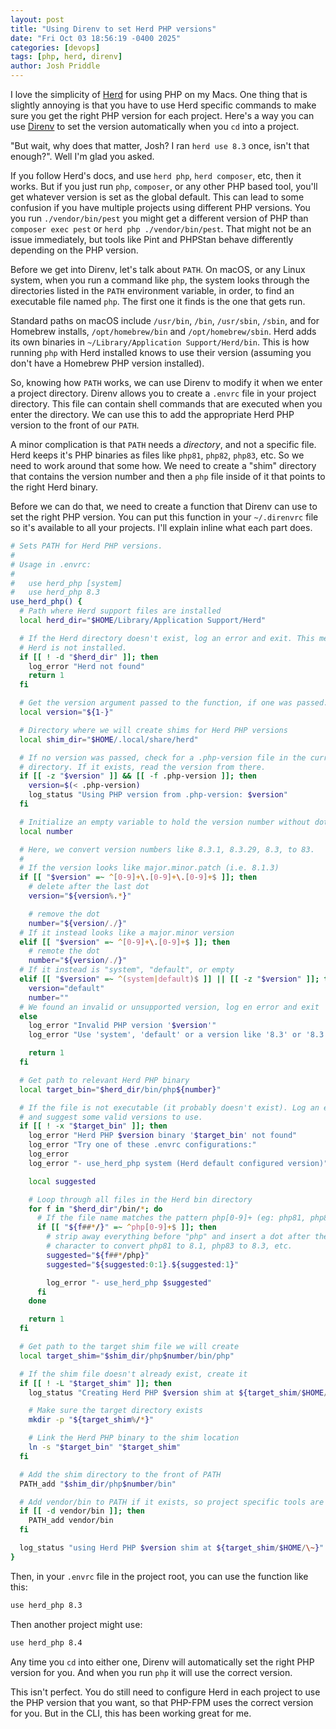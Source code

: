 ```yaml
---
layout: post
title: "Using Direnv to set Herd PHP versions"
date: "Fri Oct 03 18:56:19 -0400 2025"
categories: [devops]
tags: [php, herd, direnv]
author: Josh Priddle
---
```


I love the simplicity of [Herd][1] for using PHP on my Macs. One thing that
is slightly annoying is that you have to use Herd specific commands to make
sure you get the right PHP version for each project. Here's a way you can use
[Direnv][2] to set the version automatically when you `cd` into a project.

"But wait, why does that matter, Josh? I ran `herd use 8.3` once, isn't that
enough?". Well I'm glad you asked.

If you follow Herd's docs, and use `herd php`, `herd composer`, etc, then it
works. But if you just run `php`, `composer`, or any other PHP based tool,
you'll get whatever version is set as the global default. This can lead to
some confusion if you have multiple projects using different PHP versions. You
you run `./vendor/bin/pest` you might get a different version of PHP than
`composer exec pest` or `herd php ./vendor/bin/pest`. That might not be an
issue immediately, but tools like Pint and PHPStan behave differently
depending on the PHP version.

Before we get into Direnv, let's talk about `PATH`. On macOS, or any Linux
system, when you run a command like `php`, the system looks through the
directories listed in the `PATH` environment variable, in order, to find an
executable file named `php`. The first one it finds is the one that gets run.

Standard paths on macOS include `/usr/bin`, `/bin`, `/usr/sbin`, `/sbin`, and
for Homebrew installs, `/opt/homebrew/bin` and `/opt/homebrew/sbin`. Herd adds
its own binaries in `~/Library/Application Support/Herd/bin`. This is how
running `php` with Herd installed knows to use their version (assuming you
don't have a Homebrew PHP version installed).

So, knowing how `PATH` works, we can use Direnv to modify it when we enter a
project directory. Direnv allows you to create a `.envrc` file in your project
directory. This file can contain shell commands that are executed when you
enter the directory. We can use this to add the appropriate Herd PHP version
to the front of our `PATH`.

A minor complication is that `PATH` needs a _directory_, and not a specific
file. Herd keeps it's PHP binaries as files like `php81`, `php82`, `php83`,
etc. So we need to work around that some how. We need to create a "shim"
directory that contains the version number and then a `php` file inside of it
that points to the right Herd binary.

Before we can do that, we need to create a function that Direnv can use to set
the right PHP version. You can put this function in your `~/.direnvrc` file so
it's available to all your projects. I'll explain inline what each part does.

```bash
# Sets PATH for Herd PHP versions.
#
# Usage in .envrc:
#
#   use herd_php [system]
#   use herd_php 8.3
use_herd_php() {
  # Path where Herd support files are installed
  local herd_dir="$HOME/Library/Application Support/Herd"

  # If the Herd directory doesn't exist, log an error and exit. This means
  # Herd is not installed.
  if [[ ! -d "$herd_dir" ]]; then
    log_error "Herd not found"
    return 1
  fi

  # Get the version argument passed to the function, if one was passed.
  local version="${1-}"

  # Directory where we will create shims for Herd PHP versions
  local shim_dir="$HOME/.local/share/herd"

  # If no version was passed, check for a .php-version file in the current
  # directory. If it exists, read the version from there.
  if [[ -z "$version" ]] && [[ -f .php-version ]]; then
    version=$(< .php-version)
    log_status "Using PHP version from .php-version: $version"
  fi

  # Initialize an empty variable to hold the version number without dots
  local number

  # Here, we convert version numbers like 8.3.1, 8.3.29, 8.3, to 83.
  #
  # If the version looks like major.minor.patch (i.e. 8.1.3)
  if [[ "$version" =~ ^[0-9]+\.[0-9]+\.[0-9]+$ ]]; then
    # delete after the last dot
    version="${version%.*}"

    # remove the dot
    number="${version/./}"
  # If it instead looks like a major.minor version
  elif [[ "$version" =~ ^[0-9]+\.[0-9]+$ ]]; then
    # remote the dot
    number="${version/./}"
  # If it instead is "system", "default", or empty
  elif [[ "$version" =~ ^(system|default)$ ]] || [[ -z "$version" ]]; then
    version="default"
    number=""
  # We found an invalid or unsupported version, log en error and exit
  else
    log_error "Invalid PHP version '$version'"
    log_error "Use 'system', 'default' or a version like '8.3' or '8.3.1'"

    return 1
  fi

  # Get path to relevant Herd PHP binary
  local target_bin="$herd_dir/bin/php${number}"

  # If the file is not executable (it probably doesn't exist). Log an error
  # and suggest some valid versions to use.
  if [[ ! -x "$target_bin" ]]; then
    log_error "Herd PHP $version binary '$target_bin' not found"
    log_error "Try one of these .envrc configurations:"
    log_error
    log_error "- use_herd_php system (Herd default configured version)"

    local suggested

    # Loop through all files in the Herd bin directory
    for f in "$herd_dir"/bin/*; do
      # If the file name matches the pattern php[0-9]+ (eg: php81, php82)
      if [[ "${f##*/}" =~ ^php[0-9]+$ ]]; then
        # strip away everything before "php" and insert a dot after the first
        # character to convert php81 to 8.1, php83 to 8.3, etc.
        suggested="${f##*/php}"
        suggested="${suggested:0:1}.${suggested:1}"

        log_error "- use_herd_php $suggested"
      fi
    done

    return 1
  fi

  # Get path to the target shim file we will create
  local target_shim="$shim_dir/php$number/bin/php"

  # If the shim file doesn't already exist, create it
  if [[ ! -L "$target_shim" ]]; then
    log_status "Creating Herd PHP $version shim at ${target_shim/$HOME/\~}"

    # Make sure the target directory exists
    mkdir -p "${target_shim%/*}"

    # Link the Herd PHP binary to the shim location
    ln -s "$target_bin" "$target_shim"
  fi

  # Add the shim directory to the front of PATH
  PATH_add "$shim_dir/php$number/bin"

  # Add vendor/bin to PATH if it exists, so project specific tools are found
  if [[ -d vendor/bin ]]; then
    PATH_add vendor/bin
  fi

  log_status "using Herd PHP $version shim at ${target_shim/$HOME/\~}"
}
```

Then, in your `.envrc` file in the project root, you can use the function like
this:

```bash
use herd_php 8.3
```

Then another project might use:

```bash
use herd_php 8.4
```

Any time you `cd` into either one, Direnv will automatically set the right PHP
version for you. And when you run `php` it will use the correct version.

This isn't perfect. You do still need to configure Herd in each project to use
the PHP version that you want, so that PHP-FPM uses the correct version for
you. But in the CLI, this has been working great for me.

[1]: https://herd.laravel.com
[2]: https://github.com/direnv/direnv
